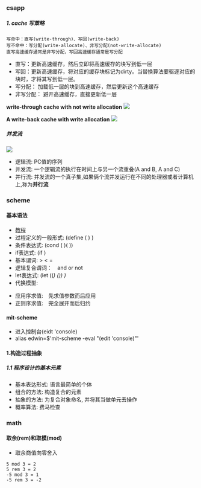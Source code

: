 ### csapp
##### 1. cache 写策略
    写命中：直写(write-through)、写回(write-back)
    写不命中：写分配(write-allocate)、非写分配(not-write-allocate)
    直写高速缓存通常是非写分配，写回高速缓存通常是写分配
- 直写：更新高速缓存，然后立即将高速缓存的块写到低一层
- 写回：更新高速缓存，将对应的缓存块标记为dirty。当替换算法要驱逐对应的块时，才将其写到低一层。
- 写分配： 加载低一层的块到高速缓存，然后更新这个高速缓存
- 非写分配： 避开高速缓存，直接更新低一层

**write-through cache with not write allocation**
![](assets/markdown-img-paste-20181011145745996.png)

**A write-back cache with write allocation**
![](assets/markdown-img-paste-20181011145752643.png)

##### 并发流

![](assets/markdown-img-paste-20181015154409113.png)

- 逻辑流: PC值的序列
- 并发流: 一个逻辑流的执行在时间上与另一个流重叠(A and B, A and C)
- 并行流: 并发流的一个真子集,如果俩个流并发运行在不同的处理器或者计算机上,称为**并行流**

### scheme
#### 基本语法
- [教程](https://www.ibm.com/developerworks/cn/linux/l-schm/index1.html)
- 过程定义的一般形式: (define (<name> <formal parameters>) <body>)
- 条件表达式: (cond (<p1> <e1>)(<p2> <e2>))
- if表达式: (if <predicate> <consequent> <alternative>)
- 基本谓词: > < =
- 逻辑复合谓词：　and or not
- let表达式:
       (let ((<var><exp>)
             (<var1><exp1>))
             <body>)
- 代换模型:
 + 应用序求值:　先求值参数而后应用
 + 正则序求值:　完全展开而后归约
#### mit-scheme
- 进入控制台(eidt 'console)
- alias edwin=$'mit-scheme -eval "(edit \'console)"'
#### 1.构造过程抽象
##### 1.1 程序设计的基本元素
- 基本表达形式: 语言最简单的个体
- 组合的方法: 构造复合的元素
- 抽象的方法: 为复合对象命名, 并将其当做单元去操作
- 概率算法: 费马检查


### math
#### 取余(rem)和取模(mod)
- 取余商值向零舍入
```
5 mod 3 = 2
5 rem 3 = 2
-5 mod 3 = 1
-5 rem 3 = -2
```
